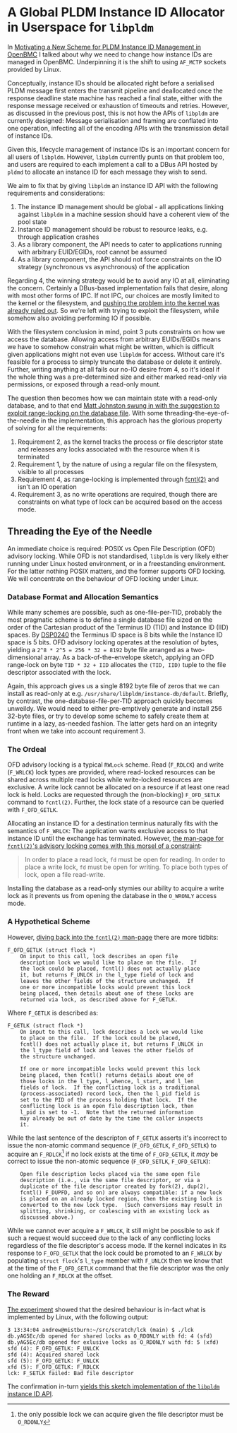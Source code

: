 # A Global PLDM Instance ID Allocator in Userspace for `libpldm`

In [Motivating a New Scheme for PLDM Instance ID Management in
OpenBMC][amboar-notes-motivating-a-new-scheme] I talked about why we need to
change how instance IDs are managed in OpenBMC. Underpinning it is the shift to
using `AF_MCTP` sockets provided by Linux.

[amboar-notes-motivating-a-new-scheme]: https://amboar.github.io/notes/2023/03/28/motivating-a-new-scheme-for-pldm-instance-id-management-in-openbmc.html

Conceptually, instance IDs should be allocated right before a serialised PLDM
message first enters the transmit pipeline and deallocated once the response
deadline state machine has reached a final state, either with the response
message received or exhaustion of timeouts and retries. However, as discussed in
the previous post, this is not how the APIs of `libpldm` are currently designed:
Message serialisation and framing are conflated into one operation, infecting
all of the encoding APIs with the transmission detail of instance IDs.

Given this, lifecycle management of instance IDs is an important concern for all
users of `libpldm`. However, `libpldm` currently punts on that problem too, and
users are required to each implement a call to a DBus API hosted by `pldmd` to
allocate an instance ID for each message they wish to send.

We aim to fix that by giving `libpldm` an instance ID API with the following
requirements and considerations:

1. The instance ID management should be global - all applications linking
   against `libpldm` in a machine session should have a coherent view of the
   pool state
2. Instance ID management should be robust to resource leaks, e.g. through
   application crashes
3. As a library component, the API needs to cater to applications running with
   arbitrary EUID/EGIDs, root cannot be assumed
4. As a library component, the API should not force constraints on the IO
   strategy (synchronous vs asynchronous) of the application

Regarding 4, the winning strategy would be to avoid any IO at all, eliminating
the concern. Certainly a DBus-based implementation fails that desire, along with
most other forms of IPC. If not IPC, our choices are mostly limited to the
kernel or the filesystem, and [pushing the problem into the kernel was already
ruled out][jk-roasts-arj]. So we're left with trying to exploit the filesystem,
while somehow also avoiding performing IO if possible.

[jk-roasts-arj]: https://discord.com/channels/775381525260664832/778790638563885086/1078558597744709693

With the filesystem conclusion in mind, point 3 puts constraints on how we
access the database. Allowing access from arbitrary EUIDs/EGIDs means we have to
somehow constrain what might be written, which is difficult given applications
might not even use `libpldm` for access. Without care it's feasible for a process to simply
truncate the database or delete it entirely. Further, writing anything at all
fails our no-IO desire from 4, so it's ideal if the whole thing was a
pre-determined size and either marked read-only via permissions, or exposed
through a read-only mount.

The question then becomes how we can maintain state with a read-only database,
and to that end [Matt Johnston swung in with the suggestion to exploit
range-locking on the database file][mkj-saves-the-day]. With some
threading-the-eye-of-the-needle in the implementation, this approach has the
glorious property of solving for all the requirements:

1. Requirement 2, as the kernel tracks the process or file descriptor state and
   releases any locks associated with the resource when it is terminated
2. Requirement 1, by the nature of using a regular file on the filesystem,
   visible to all processes
3. Requirement 4, as range-locking is implemented through
   [fcntl(2)][man-2-fcntl] and isn't an IO operation
4. Requirement 3, as no write operations are required, though there are
   constraints on what type of lock can be acquired based on the access mode.

[mkj-saves-the-day]: https://discord.com/channels/775381525260664832/778790638563885086/1078561344548261898
[man-2-fcntl]: https://man7.org/linux/man-pages/man2/fcntl.2.html

## Threading the Eye of the Needle

An immediate choice is required: POSIX vs Open File Description (OFD) advisory
locking. While OFD is not standardised, `libpldm` is very likely either
running under Linux hosted environment, or in a freestanding environment. For
the latter nothing POSIX matters, and the former supports OFD locking. We will
concentrate on the behaviour of OFD locking under Linux.

### Database Format and Allocation Semantics

While many schemes are possible, such as one-file-per-TID, probably the most
pragmatic scheme is to define a single database file sized on the order of the
Cartesian product of the Terminus ID (TID) and Instance ID (IID) spaces. By
[DSP0240][dmtf-dsp0240-pldm] the Terminus ID space is 8 bits while the Instance
ID space is 5 bits. OFD advisory locking operates at the resolution of bytes,
yielding a `2^8 * 2^5 = 256 * 32 = 8192` byte file arranged as a two-dimensional
array. As a back-of-the-envelope sketch, applying an OFD range-lock on byte
`TID * 32 + IID` allocates the `(TID, IID)` tuple to the file descriptor
associated with the lock.

[dmtf-dsp0240-pldm]: https://www.dmtf.org/sites/default/files/standards/documents/DSP0240_1.1.0.pdf

Again, this approach gives us a single 8192 byte file of zeros that we can
install as read-only at e.g. `/usr/share/libpldm/instance-db/default`. Briefly,
by contrast, the one-database-file-per-TID approach quickly becomes unweildy.
We would need to either pre-emptively generate and install 256 32-byte files, or
try to develop some scheme to safely create them at runtime in a lazy, as-needed
fashion. The latter gets hard on an integrity front when we take into account
requirement 3.

### The Ordeal

OFD advisory locking is a typical `RWLock` scheme. Read (`F_RDLCK`) and write
(`F_WRLCK`) lock types are provided, where read-locked resources can be shared
across multiple read locks while write-locked resources are exclusive. A write
lock cannot be allocated on a resource if at least one read lock is held. Locks
are requested through the (non-blocking) `F_OFD_SETLK` command to `fcntl(2)`.
Further, the lock state of a resource can be queried with `F_OFD_GETLK`.

Allocating an instance ID for a destination terminus naturally fits with the
semantics of `F_WRLCK`: The application wants exclusive access to that instance
ID until the exchange has terminated. However, [the man-page for `fcntl(2)`'s
advisory locking comes with this morsel of a constraint][man-2-fcntl]:

> In order to place a read lock, `fd` must be open for reading. In order to
> place a write lock, `fd` must be open for writing. To place both types of
> lock, open a file read-write.

Installing the database as a read-only stymies our ability to acquire a write
lock as it prevents us from opening the database in the `O_WRONLY` access mode.

### A Hypothetical Scheme

However, [diving back into the `fcntl(2)` man-page][man-2-fcntl] there are more
tidbits:

```
F_OFD_GETLK (struct flock *)
    On input to this call, lock describes an open file
    description lock we would like to place on the file.  If
    the lock could be placed, fcntl() does not actually place
    it, but returns F_UNLCK in the l_type field of lock and
    leaves the other fields of the structure unchanged.  If
    one or more incompatible locks would prevent this lock
    being placed, then details about one of these locks are
    returned via lock, as described above for F_GETLK.
```

Where `F_GETLK` is described as:

```
F_GETLK (struct flock *)
    On input to this call, lock describes a lock we would like
    to place on the file.  If the lock could be placed,
    fcntl() does not actually place it, but returns F_UNLCK in
    the l_type field of lock and leaves the other fields of
    the structure unchanged.

    If one or more incompatible locks would prevent this lock
    being placed, then fcntl() returns details about one of
    those locks in the l_type, l_whence, l_start, and l_len
    fields of lock.  If the conflicting lock is a traditional
    (process-associated) record lock, then the l_pid field is
    set to the PID of the process holding that lock.  If the
    conflicting lock is an open file description lock, then
    l_pid is set to -1.  Note that the returned information
    may already be out of date by the time the caller inspects
    it.
```

While the last sentence of the descripton of `F_GETLK` asserts it's incorrect to
issue the non-atomic command sequence (`F_OFD_GETLK`, `F_OFD_SETLK`) to acquire
an `F_RDLCK`[^1] if no lock exists at the time of `F_OFD_GETLK`, it *may* be
correct to issue the non-atomic sequence (`F_OFD_SETLK`, `F_OFD_GETLK`):

```
    Open file description locks placed via the same open file
    description (i.e., via the same file descriptor, or via a
    duplicate of the file descriptor created by fork(2), dup(2),
    fcntl() F_DUPFD, and so on) are always compatible: if a new lock
    is placed on an already locked region, then the existing lock is
    converted to the new lock type.  (Such conversions may result in
    splitting, shrinking, or coalescing with an existing lock as
    discussed above.)
```

While we cannot ever acquire a `F_WRLCK`, it still might be possible to ask if
such a request would succeed due to the lack of any conflicting locks
regardless of the file descriptor's access mode. If the kernel indicates in its
response to `F_OFD_GETLK` that the lock could be promoted to an `F_WRLCK` by
populating `struct flock`'s `l_type` member with `F_UNLCK` then we know that at
the time of the `F_OFD_GETLK` command that the file descriptor was the only one
holding an `F_RDLCK` at the offset.

### The Reward

[The experiment][the-experiment] showed that the desired behaviour is in-fact
what is implemented by Linux, with the following output:

[the-experiment]: https://gist.github.com/amboar/56765a19694971890f20f58802af34b0

```
3 13:34:04 andrew@mistburn:~/src/scratch/lck (main) $ ./lck 
db.yAG5Ec/db opened for shared locks as O_RDONLY with fd: 4 (sfd)
db.yAG5Ec/db opened for exlusive locks as O_RDONLY with fd: 5 (xfd)
sfd (4): F_OFD_GETLK: F_UNLCK
sfd (4): Acquired shared lock
sfd (5): F_OFD_GETLK: F_UNLCK
xfd (5): F_OFD_GETLK: F_RDLCK
lck: F_SETLK failed: Bad file descriptor
```

The confirmation in-turn [yields this sketch implementation of the `libpldm`
instance ID API][iid-api-sketch].

[iid-api-sketch]: https://gist.github.com/amboar/b8e997de57b88222d010c99ace80bf03

[^1]: the only possible lock we can acquire given the file descriptor must be
    `O_RDONLY`
